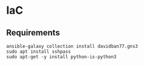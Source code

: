 # IaC

## Requirements

```
ansible-galaxy collection install davidban77.gns3
sudo apt install sshpass
sudo apt-get -y install python-is-python3
```
